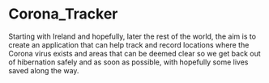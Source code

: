 # Corona_Tracker
Starting with Ireland and hopefully, later the rest of the world, the aim is to create an application that can help track and record locations where the Corona virus exists and areas that can be deemed clear so we get back out of hibernation safely and as soon as possible, with hopefully some lives saved along the way.
